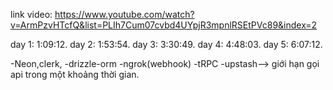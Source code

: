 link video: https://www.youtube.com/watch?v=ArmPzvHTcfQ&list=PLIh7Cum07cvbd4UYpjR3mpnlRSEtPVc89&index=2

day 1:  1:09:12.
day 2:  1:53:54.
day 3:  3:30:49.
day 4:  4:48:03.
day 5:  6:07:12.


-Neon,clerk, 
-drizzle-orm
-ngrok(webhook)
-tRPC
-upstash--> giới hạn gọi api trong một khoảng thời gian. 